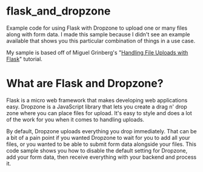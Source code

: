 # flask_and_dropzone
Example code for using Flask with Dropzone to upload one or many files along with form data. I made this sample because I didn't see an example available that shows you this particular combination of things in a use case. 

My sample is based off of Miguel Grinberg's "[Handling File Uploads with Flask](https://blog.miguelgrinberg.com/post/handling-file-uploads-with-flask)" tutorial.

# What are Flask and Dropzone? 
Flask is a micro web framework that makes developing web applications easy. Dropzone is a JavaScript library that lets you create a drag n' drop zone where you can place files for upload. It's easy to style and does a lot of the work for you when it comes to handling uploads. 

By default, Dropzone uploads everything you drop immediately. That can be a bit of a pain point if you wanted Dropzone to wait for you to add all your files, or you wanted to be able to submit form data alongside your files. This code sample shows you how to disable the default setting for Dropzone, add your form data, then receive everything with your backend and process it. 
